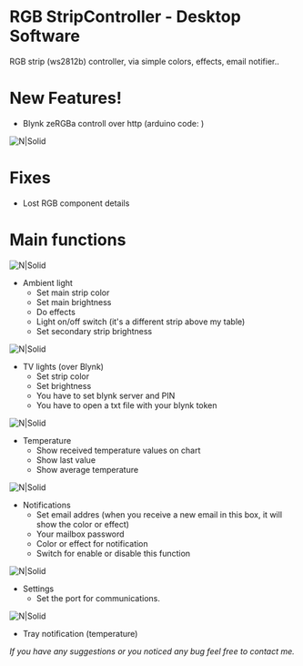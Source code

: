 # RGB StripController - Desktop Software
RGB strip (ws2812b) controller, via simple colors, effects, email notifier..

# New Features!
  - Blynk zeRGBa controll over http (arduino code: )

![N|Solid](https://static.tildacdn.com/tild3631-3462-4933-a462-633739303731/Blynk_logo_diamond2x.png)


# Fixes
- Lost RGB component details

# Main functions

![N|Solid](https://raw.githubusercontent.com/bankotamas/RGBStripController-Desktop-Software/master/rgb_strip_handler/Pictures/form_view.jpg)
- Ambient light
  - Set main strip color
  - Set main brightness
  - Do effects
  - Light on/off switch (it's a different strip above my table)
  - Set secondary strip brightness


![N|Solid](https://raw.githubusercontent.com/bankotamas/RGBStripController-Desktop-Software/master/rgb_strip_handler/Pictures/form_view_tv_lights.jpg)
- TV lights (over Blynk)
  - Set strip color
  - Set brightness
  - You have to set blynk server and PIN
  - You have to open a txt file with your blynk token

![N|Solid](https://raw.githubusercontent.com/bankotamas/RGBStripController-Desktop-Software/master/rgb_strip_handler/Pictures/form_view_temperature.jpg)
- Temperature
  - Show received temperature values on chart
  - Show last value
  - Show average temperature
  
![N|Solid](https://raw.githubusercontent.com/bankotamas/RGBStripController-Desktop-Software/master/rgb_strip_handler/Pictures/form_view_notifications.jpg)
- Notifications
  - Set email addres (when you receive a new email in this box, it will show the color or effect)
  - Your mailbox password
  - Color or effect for notification
  - Switch for enable or disable this function
  
![N|Solid](https://raw.githubusercontent.com/bankotamas/RGBStripController-Desktop-Software/master/rgb_strip_handler/Pictures/form_view_settings.jpg)
- Settings
  - Set the port for communications.
  
![N|Solid](https://raw.githubusercontent.com/bankotamas/RGBStripController-Desktop-Software/master/rgb_strip_handler/Pictures/temperature.jpg)
- Tray notification (temperature)

*If you have any suggestions or you noticed any bug feel free to contact me.*
